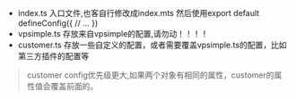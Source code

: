 - index.ts 入口文件,也客自行修改成index.mts 然后使用export default defineConfig({ // ... })
- vpsimple.ts 存放来自vpsimple的配置,请勿动！！！！
- customer.ts 存放一些自定义的配置，或者需要覆盖vpsimple.ts的配置，比如第三方插件的配置等
> customer config优先级更大,如果两个对象有相同的属性，customer的属性值会覆盖前面的。